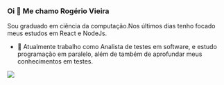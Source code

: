 

### Oi 👋 Me chamo Rogério Vieira
Sou graduado em ciência da computação.Nos últimos dias tenho focado meus estudos em React e NodeJs.
- 🔭 Atualmente trabalho como Analista de testes em software, e estudo programação em paralelo, além de também de aprofundar meus conhecimentos em testes.


 [<img src="https://img.shields.io/badge/linkedin-%230077B5.svg?&style=for-the-badge&logo=linkedin&logoColor=white" />](https://www.linkedin.com/in/rvb8/)
